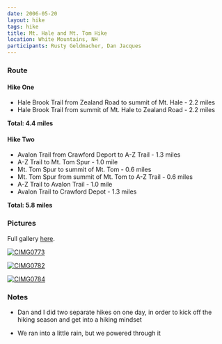 ```yaml
---
date: 2006-05-20
layout: hike
tags: hike
title: Mt. Hale and Mt. Tom Hike
location: White Mountains, NH
participants: Rusty Geldmacher, Dan Jacques
---
```


### Route

#### Hike One

  * Hale Brook Trail from Zealand Road to summit of Mt. Hale - 2.2 miles
  * Hale Brook Trail from summit of Mt. Hale to Zealand Road - 2.2 miles

**Total: 4.4 miles**

#### Hike Two

  * Avalon Trail from Crawford Deport to A-Z Trail - 1.3 miles
  * A-Z Trail to Mt. Tom Spur - 1.0 mile
  * Mt. Tom Spur to summit of Mt. Tom - 0.6 miles
  * Mt. Tom Spur from summit of Mt. Tom to A-Z Trail - 0.6 miles
  * A-Z Trail to Avalon Trail - 1.0 mile
  * Avalon Trail to Crawford Depot - 1.3 miles

**Total: 5.8 miles**

### Pictures

Full gallery [here](http://www.flickr.com/photos/geldmacher/sets/72157594560549263/).

[![CIMG0773](http://farm1.static.flickr.com/161/404966934_226b3149b8.jpg)](http://www.flickr.com/photos/geldmacher/404966934/)

[![CIMG0782](http://farm1.static.flickr.com/176/404969033_4b8eb3dd25.jpg)](http://www.flickr.com/photos/geldmacher/404969033/)

[![CIMG0784](http://farm1.static.flickr.com/168/404969749_6dd6fe0510.jpg)](http://www.flickr.com/photos/geldmacher/404969749/)

### Notes

  * Dan and I did two separate hikes on one day, in order to kick off the hiking season and get into a hiking mindset

  * We ran into a little rain, but we powered through it
